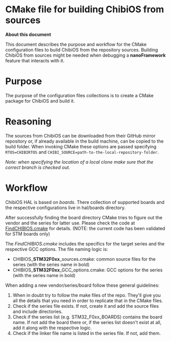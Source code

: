 # CMake file for building ChibiOS from sources

**About this document**

This document describes the purpose and workflow for the CMake configuration files to build ChibiOS from the repository sources.
Building ChibiOS from sources might be needed when debugging a **nanoFramework** feature that interacts with it.


# Purpose

The purpose of the configuration files collections is to create a CMake package for ChibiOS and build it.


# Reasoning

The sources from ChibiOS can be downloaded from their GitHub mirror repository or, if already available in the build machine, can be copied to the build folder.
When invoking CMake these options are passed specifying ```RTOS=CHIBIRTOS``` and ```CHIBI_SOURCE=path-to-the-local-repository-folder```.

_Note: when specifying the location of a local clone make sure that the correct branch is checked out._

# Workflow

ChibiOS HAL is based on _boards_. There collection of supported boards and the respective configurations live in hal/boards directory. 

After successfully finding the board directory CMake tries to figure out the vendor and the series for latter use. Please check the code at [FindCHIBIOS.cmake](../../CMake/Modules/FindCHIBIOS.cmake) for details.
(NOTE: the current code has been validated for STM boards only)

The _FindCHIBIOS.cmake_ includes the specifics for the target series and the respective GCC options.
The file naming logic is:
- CHIBIOS_**STM32F0xx**_sources.cmake: common source files for the series (with the series name in bold)
- CHIBIOS_**STM32F0xx**_GCC_options.cmake: GCC options for the series (with the series name in bold)

When adding a new vendor/series/board follow these general guidelines:
1. When in doubt try to follow the make files of the repo. They'll give you all the details that you need in order to replicate that in the CMake files.
2. Check if the series file exists. If not, create it and add the source files and include directories.
3. Check if the series list (e.g. STM32_F0xx_BOARDS) contains the board name. If not add the board there or, if the series list doesn't exist at all, add it along with the respective logic.
4. Check if the linker file name is listed in the series file. If not, add them.
